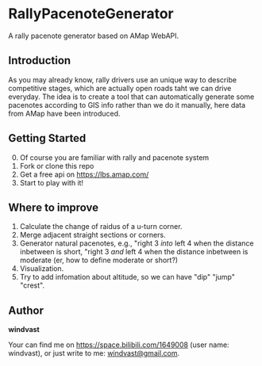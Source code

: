 # RallyPacenoteGenerator

A rally pacenote generator based on AMap WebAPI.

## Introduction
As you may already know, rally drivers use an unique way to describe competitive stages, which are actually open roads taht we can drive everyday.
The idea is to create a tool that can automatically generate some pacenotes according to GIS info rather than we do it manually, here data from AMap have been introduced.

## Getting Started
0. Of course you are familiar with rally and pacenote system
1. Fork or clone this repo
2. Get a free api on https://lbs.amap.com/ 
3. Start to play with it!

## Where to improve
1. Calculate the change of raidus of a u-turn corner.
2. Merge adjacent straight sections or corners.
3. Generator natural pacenotes, e.g., "right 3 *into* left 4 when the distance inbetween is short, "right 3 *and* left 4 when the distance inbetween is moderate (er, how to define moderate or short?)
4. Visualization.
5. Try to add infomation about altitude, so we can have "dip" "jump" "crest".

## Author
**windvast**

Your can find me on https://space.bilibili.com/1649008 (user name: windvast), or just write to me: windvast@gmail.com.
